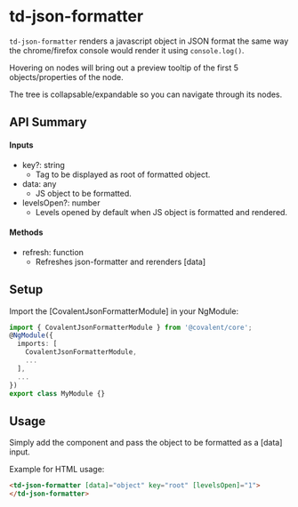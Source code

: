 # td-json-formatter

`td-json-formatter` renders a javascript object in JSON format the same way the chrome/firefox console would render it using `console.log()`.

Hovering on nodes will bring out a preview tooltip of the first 5 objects/properties of the node.

The tree is collapsable/expandable so you can navigate through its nodes.

## API Summary

#### Inputs

+ key?: string
  + Tag to be displayed as root of formatted object.
+ data: any
  + JS object to be formatted.
+ levelsOpen?: number
  + Levels opened by default when JS object is formatted and rendered.

#### Methods

+ refresh: function
  + Refreshes json-formatter and rerenders [data]

## Setup

Import the [CovalentJsonFormatterModule] in your NgModule:

```typescript
import { CovalentJsonFormatterModule } from '@covalent/core';
@NgModule({
  imports: [
    CovalentJsonFormatterModule,
    ...
  ],
  ...
})
export class MyModule {}
```

## Usage

Simply add the component and pass the object to be formatted as a [data] input.

Example for HTML usage:

```html
<td-json-formatter [data]="object" key="root" [levelsOpen]="1">
</td-json-formatter>
```
